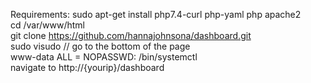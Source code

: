 Requirements:
sudo apt-get install php7.4-curl php-yaml php apache2 </br>
cd /var/www/html </br>
git clone https://github.com/hannajohnsona/dashboard.git </br>
sudo visudo // go to the bottom of the page</br>
www-data ALL = NOPASSWD: /bin/systemctl</br>
navigate to http://{yourip}/dashboard</br>
